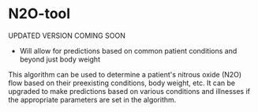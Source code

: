 # N2O-tool

UPDATED VERSION COMING SOON
- Will allow for predictions based on common patient conditions and beyond just body weight

This algorithm can be used to determine a patient's nitrous oxide (N2O) flow based on their preexisting conditions, body weight, etc. It can be upgraded to make predictions based on various conditions and illnesses if the appropriate parameters are set in the algorithm.
